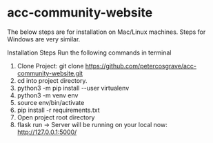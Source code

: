 # acc-community-website

The below steps are for installation on Mac/Linux machines. Steps for Windows are very similar.

Installation Steps
Run the following commands in terminal
1. Clone Project: git clone https://github.com/petercosgrave/acc-community-website.git
2. cd into project directory.
3. python3 -m pip install --user virtualenv
4. python3 -m venv env
5. source env/bin/activate
6. pip install -r requirements.txt
7. Open project root directory
8. flask run -> Server will be running on your local now: http://127.0.0.1:5000/

